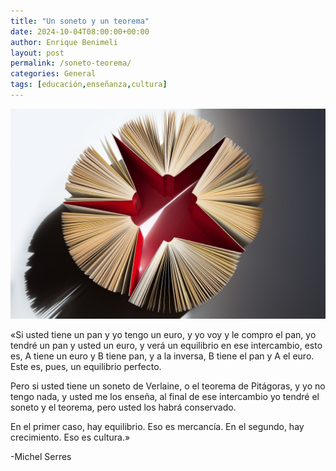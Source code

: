 ```yaml
---
title: "Un soneto y un teorema"
date: 2024-10-04T08:00:00+00:00
author: Enrique Benimeli
layout: post
permalink: /soneto-teorema/
categories: General
tags: [educación,enseñanza,cultura]
---
```


[![image](assets/images/posts/2024/10/libros.jpg)]()

«Si usted tiene un pan y yo tengo un euro, y yo voy y le compro el pan, yo tendré un pan y usted un euro, y verá un equilibrio en ese intercambio, esto es, A tiene un euro y B tiene pan, y a la inversa, B tiene el pan y A el euro. Este es, pues, un equilibrio perfecto.

Pero si usted tiene un soneto de Verlaine, o el teorema de Pitágoras, y yo no tengo nada, y usted me los enseña, al final de ese intercambio yo tendré el soneto y el teorema, pero usted los habrá conservado.

En el primer caso, hay equilibrio. Eso es mercancía. En el segundo, hay crecimiento. Eso es cultura.»

-Michel Serres